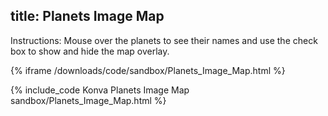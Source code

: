 title: Planets Image Map
---

Instructions: Mouse over the planets to see their names and use the check box to show and hide the map overlay.

{% iframe /downloads/code/sandbox/Planets_Image_Map.html %}

{% include_code Konva Planets Image Map sandbox/Planets_Image_Map.html %}